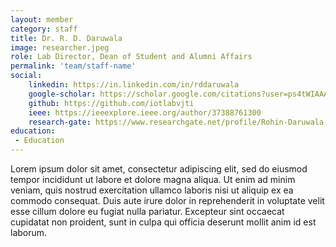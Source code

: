```yaml
---
layout: member
category: staff
title: Dr. R. D. Daruwala
image: researcher.jpeg
role: Lab Director, Dean of Student and Alumni Affairs
permalink: 'team/staff-name'
social:
    linkedin: https://in.linkedin.com/in/rddaruwala
    google-scholar: https://scholar.google.com/citations?user=ps4tWIAAAAAJ&hl=en
    github: https://github.com/iotlabvjti
    ieee: https://ieeexplore.ieee.org/author/37388761300
    research-gate: https://www.researchgate.net/profile/Rohin-Daruwala
education:
 - Education
---
```


Lorem ipsum dolor sit amet, consectetur adipiscing elit, sed do eiusmod tempor incididunt ut labore et dolore magna aliqua. Ut enim ad minim veniam, quis nostrud exercitation ullamco laboris nisi ut aliquip ex ea commodo consequat. Duis aute irure dolor in reprehenderit in voluptate velit esse cillum dolore eu fugiat nulla pariatur. Excepteur sint occaecat cupidatat non proident, sunt in culpa qui officia deserunt mollit anim id est laborum.
